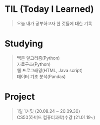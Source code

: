 # TIL (Today I Learned)
> 오늘 내가 공부하고자 한 것들에 대한 기록

# Studying
> 백준 알고리즘(Python) <br>
> 자료구조(Python) <br>
> 웹 프로그래밍(HTML, Java script) <br>
> 데이터 기초 분석(Pandas)

# Project
> 1일 1커밋 (20.08.24 ~ 20.09.30)<br>
> CS50(하버드 컴퓨터과학)수강 (21.01.19~)
